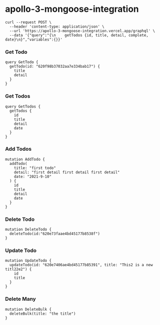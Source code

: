 # apollo-3-mongoose-integration

```
curl --request POST \
  --header 'content-type: application/json' \
  --url 'https://apollo-3-mongoose-integration.vercel.app/graphql' \
  --data '{"query":"{\n    getTodos {id, title, detail, complete, date}\n}","variables":{}}'
```

### Get Todo

```
query GetTodo {
  getTodo(id: "620f98b37032aa7e334bab17") {
    title
    detail
  }
}

```

### Get Todos

```
query GetTodos {
  getTodos {
    id
    title
    detail
    date
  }
}

```

### Add Todos

```
mutation AddTodo {
  addTodo(
    title: "first todo"
    detail: "first detail first detail first detail"
    date: "2021-9-10"
  ) {
    id
    title
    detail
    date
  }
}
```

### Delete Todo

```
mutation DeleteTodo {
  deleteTodo(id:"620e73faae4bd45177b8538f")
}
```

### Update Todo

```
mutation UpdateTodo {
  updateTodo(id: "620e7406ae4bd45177b85391", title: "This2 is a new titl22e2") {
    id
    title
  }
}
```

### Delete Many

```
mutation DeleteBulk {
  deleteBulk(title: "the title")
}
```
